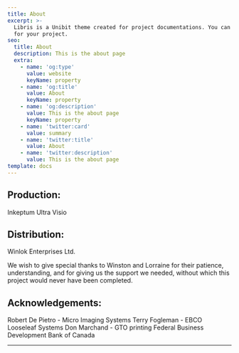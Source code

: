 ```yaml
---
title: About
excerpt: >-
  Libris is a Unibit theme created for project documentations. You can use it
  for your project.
seo:
  title: About
  description: This is the about page
  extra:
    - name: 'og:type'
      value: website
      keyName: property
    - name: 'og:title'
      value: About
      keyName: property
    - name: 'og:description'
      value: This is the about page
      keyName: property
    - name: 'twitter:card'
      value: summary
    - name: 'twitter:title'
      value: About
    - name: 'twitter:description'
      value: This is the about page
template: docs
---
```


## Production:
Inkeptum Ultra Visio

## Distribution:
Winlok Enterprises Ltd.

We wish to give special thanks to Winston and Lorraine for their patience, understanding, and for giving us the support we needed, without which this project would never have been completed.

## Acknowledgements:
Robert De Pietro - Micro Imaging Systems
Terry Fogleman - EBCO Looseleaf Systems
Don Marchand - GTO printing
Federal Business Development Bank of Canada

***
